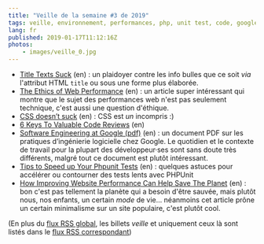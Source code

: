 ```yaml
---
title: "Veille de la semaine #3 de 2019"
tags: veille, environnement, performances, php, unit test, code, google, métier, bonnes pratiques, css, accessibilité, ux
lang: fr
published: 2019-01-17T11:12:16Z
photos:
    - images/veille_0.jpg
---
```

* [Title Texts Suck](https://axesslab.com/title-texts-suck/) (en)&nbsp;: un plaidoyer contre les info bulles que ce soit *via* l'attribut HTML `title` ou sous une forme plus élaborée.
* [The Ethics of Web Performance](https://timkadlec.com/remembers/2019-01-09-the-ethics-of-performance/) (en)&nbsp;: un article super intéressant qui montre que le sujet des performances web n'est pas seulement technique, c'est aussi une question d'éthique.
* [CSS doesn’t suck](https://andy-bell.design/wrote/css-doesnt-suck/) (en)&nbsp;: CSS est *un* incompris :)
* [6 Keys To Valuable Code Reviews](https://benmccormick.org/2019/01/14/value-from-code-reviews) (en)
* [Software Engineering at Google (pdf)](https://arxiv.org/ftp/arxiv/papers/1702/1702.01715.pdf) (en)&nbsp;: un document PDF sur les pratiques d’ingénierie logicielle chez Google. Le quotidien et le contexte de travail pour la plupart des développeur·ses sont sans doute très différents, malgré tout ce document est plutôt intéressant.
* [Tips to Speed up Your Phpunit Tests](https://laravel-news.com/tips-to-speed-up-phpunit-tests) (en)&nbsp;: quelques astuces pour accélérer ou contourner des tests lents avec PHPUnit
* [How Improving Website Performance Can Help Save The Planet](https://www.smashingmagazine.com/2019/01/save-planet-improving-website-performance/) (en)&nbsp;: bon c'est pas tellement la planète qui a besoin d'être sauvée, mais plutôt nous, nos enfants, un certain *mode* de vie… néanmoins cet article prône un certain minimalisme sur un site populaire, c'est plutôt cool.


(En plus du [flux RSS global](/rss.xml), les billets *veille*
et uniquement ceux là sont listés dans le [flux RSS correspondant](/rss/veille.xml))
